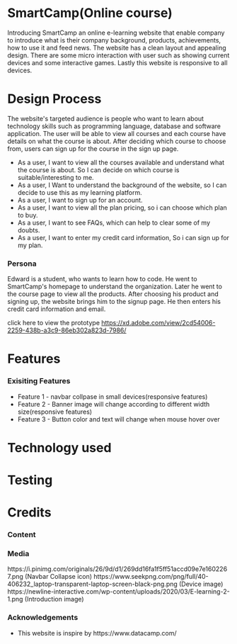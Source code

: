 # SmartCamp(Online course)
Introducing SmartCamp an online e-learning website that enable company to introduce what is their company background, products, achievements, how to use it and feed news. The website has a clean layout and appealing design. There are some micro interaction with user such as showing current devices and some interactive games. Lastly this website is responsive to all devices.

# Design Process
The website's targeted audience is people who want to learn about technology skills such as programming language, database and software application.
The user will be able to view all courses and each course have details on what the course is about. After deciding which course to choose from, users can sign up for the course in the sign up page. 

<ul>
  <li>As a user, I want to view all the courses available and understand what the course is about. So I can decide on which course is suitable/interesting to me.</li>
  <li>As a user, I Want to understand the background of the website, so I can decide to use this as my learning platform.</li>
  <li>As a user, I want to sign up for an account.</li>
  <li>As a user, I want to view all the plan pricing, so i can choose which plan to buy.</li>
  <li>As a user, I want to see FAQs, which can help to clear some of my doubts.</li>
  <li>As a user, I want to enter my credit card information, So i can sign up for my plan.</li>
</ul>

<h3>Persona</h3>Edward is a student, who wants to learn how to code. He went to SmartCamp's homepage to understand the organization. 
Later he went to the course page to view all the products. After choosing his product and signing up, the website brings him to the signup page.
He then enters his credit card information and email.

click here to view the prototype https://xd.adobe.com/view/2cd54006-2259-438b-a3c9-86eb302a823d-7986/

# Features
<h3>Exisiting Features</h3>
<ul>
  <li>Feature 1 - navbar collpase in small devices(responsive features)</li>
  <li>Feature 2 - Banner image will change according to different width size(responsive features)</li>
  <li>Feature 3 - Button color and text will change when mouse hover over</li>
</ul>

# Technology used

# Testing

# Credits
<h3>Content</h3>
<h3>Media</h3>
https://i.pinimg.com/originals/26/9d/d1/269dd16fa1f5ff51accd09e7e1602267.png (Navbar Collapse icon)
https://www.seekpng.com/png/full/40-406232_laptop-transparent-laptop-screen-black-png.png (Device image)
https://newline-interactive.com/wp-content/uploads/2020/03/E-learning-2-1.png (Introduction image)

<h3>Acknowledgements</h3>
<ul>
  <li>This website is inspire by https://www.datacamp.com/</li>
</ul>


